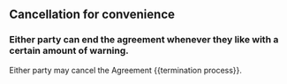 ## Cancellation for convenience

### Either party can end the agreement whenever they like with a certain amount of warning.

Either party may cancel the Agreement {{termination process}}.
